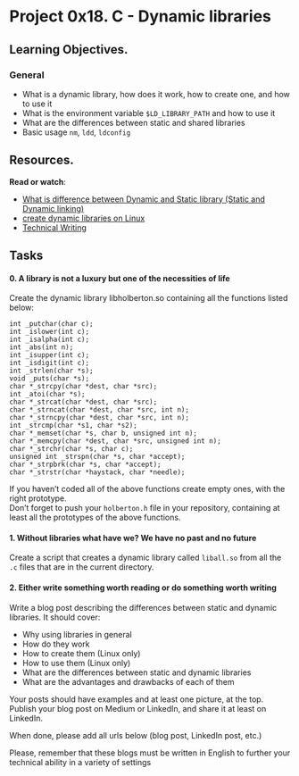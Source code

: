 <h1 class="gap">Project 0x18. C - Dynamic libraries</h1>

<h2>Learning Objectives.</h2>
<h3>General</h3>

<ul>
<li>What is a dynamic library, how does it work, how to create one, and how to use it</li>
<li>What is the environment variable <code>$LD_LIBRARY_PATH</code> and how to use it</li>
<li>What are the differences between static and shared libraries</li>
<li>Basic usage <code>nm</code>, <code>ldd</code>, <code>ldconfig</code></li>
</ul>

<h2>Resources.</h2>

<p><strong>Read or watch</strong>:</p>

<ul>
<li><a href="https://www.youtube.com/watch?v=eW5he5uFBNM" title="What is difference between Dynamic and Static library (Static and Dynamic linking)" target="_blank">What is difference between Dynamic and Static library (Static and Dynamic linking)</a> </li>
<li><a href="https://www.google.com/search?q=linux+create+dynamic+library&cad=h" title="create dynamic libraries on Linux" target="_blank">create dynamic libraries on Linux</a> </li>
<li><a href="https://students-support.hbtn.io/hc/en-us/articles/360023750254" title="Technical Writing" target="_blank">Technical Writing</a></li>
</ul>

<h2 class="gap">Tasks</h2>
<h4 class="task">
    0. A library is not a luxury but one of the necessities of life
</h4>
 <p>Create the dynamic library libholberton.so containing all the functions listed below:</p>

<pre><code>int _putchar(char c);
int _islower(int c);
int _isalpha(int c);
int _abs(int n);
int _isupper(int c);
int _isdigit(int c);
int _strlen(char *s);
void _puts(char *s);
char *_strcpy(char *dest, char *src);
int _atoi(char *s);
char *_strcat(char *dest, char *src);
char *_strncat(char *dest, char *src, int n);
char *_strncpy(char *dest, char *src, int n);
int _strcmp(char *s1, char *s2);
char *_memset(char *s, char b, unsigned int n);
char *_memcpy(char *dest, char *src, unsigned int n);
char *_strchr(char *s, char c);
unsigned int _strspn(char *s, char *accept);
char *_strpbrk(char *s, char *accept);
char *_strstr(char *haystack, char *needle);
</code></pre>

<p>If you haven&rsquo;t coded all of the above functions create empty ones, with the right prototype.<br>
Don&rsquo;t forget to push your <code>holberton.h</code> file in your repository, containing at least all the prototypes of the above functions.</p>

<h4 class="task">
    1. Without libraries what have we? We have no past and no future
</span>
  </h4>
<p>Create a script that creates a dynamic library called <code>liball.so</code> from all the <code>.c</code> files that are in the current directory.</p>

 <h4 class="task">
    2. Either write something worth reading or do something worth writing
</h4>
<p>Write a blog post describing the differences between static and dynamic libraries. It should cover:</p>

<ul>
<li>Why using libraries in general</li>
<li>How do they work</li>
<li>How to create them (Linux only)</li>
<li>How to use them (Linux only)</li>
<li>What are the differences between static and dynamic libraries</li>
<li>What are the advantages and drawbacks of each of them</li>
</ul>

<p>Your posts should have examples and at least one picture, at the top.
Publish your blog post on Medium or LinkedIn, and share it at least on LinkedIn.</p>

<p>When done, please add all urls below (blog post, LinkedIn post, etc.)</p>

<p>Please, remember that these blogs must be written in English to further your technical ability in a variety of settings</p>
